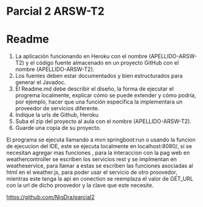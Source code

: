 # Parcial 2 ARSW-T2

# Readme

1. La aplicación funcionando en Heroku con el nombre (APELLIDO-ARSW-T2) y el código fuente almacenado en un proyecto GitHub con el nombre (APELLIDO-ARSW-T2).
2. Los fuentes deben estar documentados y bien estructurados para generar el Javadoc.
3. El Readme.md debe describir el diseño, la forma de ejecutar el progrema localmente, explicar cómo se puede extender y cómo podría, por ejemplo, hacer que una función específica la implementara un proveedor de servicios diferente.
4. Indique la urls de Github, Heroku
5. Suba el zip del proyecto al aula con el nombre (APELLIDO-ARSW-T2).
6. Guarde una copia de su proyecto.

El programa se ejecuta llamando a mvn springboot:run o usando la funcion de ejecucion del IDE, este se ejecuta localmente en localhost:8080/, si se necesitan agregar mas funciones , para la interaccion con la pag web en weathercontroller se escriben los servicios rest y se implmentan en weatheservice, para llamar a estas se escriben las funciones asociadas al html en el weather.js, para poder usar el servicio de otro proovedor, mientras este tenga la api en conection se reemplaza el valor de GET_URL con la url de dicho proovedor y la clave que este necesite.


https://github.com/NigDra/parcial2


